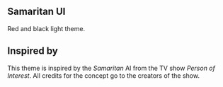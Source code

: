 ## Samaritan UI

Red and black light theme.

## Inspired by
This theme is inspired by the *Samaritan* AI from the TV show *Person of Interest*. All credits for the concept go to the creators of the show.